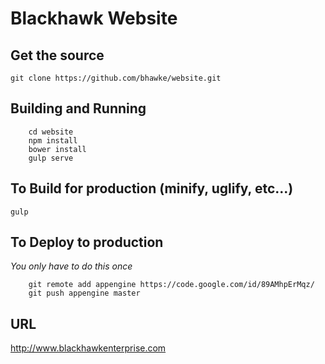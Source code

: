 Blackhawk Website
==============

Get the source
--------------
    git clone https://github.com/bhawke/website.git

Building and Running
---------------
```
    cd website
    npm install
    bower install
    gulp serve
```


To Build for production (minify, uglify, etc...)
---------------
    gulp

To Deploy to production
----------------
*You only have to do this once*
```
    git remote add appengine https://code.google.com/id/89AMhpErMqz/
    git push appengine master
```

URL
----------------
http://www.blackhawkenterprise.com
